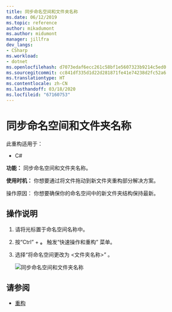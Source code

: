 ```yaml
---
title: 同步命名空间和文件夹名称
ms.date: 06/12/2019
ms.topic: reference
author: mikadumont
ms.author: midumont
manager: jillfra
dev_langs:
- CSharp
ms.workload:
- dotnet
ms.openlocfilehash: d7073edaf6ecc261c58bf1e5607323b9214c5ed0
ms.sourcegitcommit: cc841df335d1d22d281871fe41e74238d2fc52a6
ms.translationtype: HT
ms.contentlocale: zh-CN
ms.lasthandoff: 03/18/2020
ms.locfileid: "67160753"
---
```

# <a name="sync-namespace-and-folder-name"></a>同步命名空间和文件夹名称

此重构适用于：

- C#

**功能：** 同步命名空间和文件夹名称。

**使用时机：** 你想要通过将文件拖动到新文件夹重构部分解决方案。 

操作原因：  你想要确保你的命名空间中的新文件夹结构保持最新。

## <a name="how-to"></a>操作说明

1. 请将光标置于命名空间名称中。
2. 按“Ctrl”  + **。** 触发“快速操作和重构”  菜单。
3. 选择“将命名空间更改为 \<文件夹名称>”  。

   ![同步命名空间和文件夹名称](media/sync-namespace-and-folder-name.png)

## <a name="see-also"></a>请参阅

- [重构](../refactoring-in-visual-studio.md)
